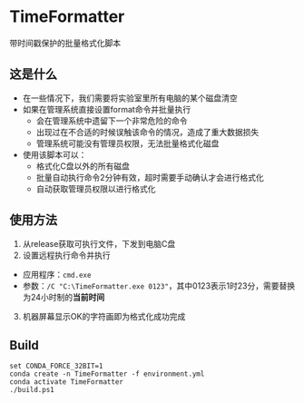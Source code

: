 # TimeFormatter
带时间戳保护的批量格式化脚本

## 这是什么
- 在一些情况下，我们需要将实验室里所有电脑的某个磁盘清空
- 如果在管理系统直接设置format命令并批量执行
  - 会在管理系统中遗留下一个非常危险的命令
  - 出现过在不合适的时候误触该命令的情况，造成了重大数据损失
  - 管理系统可能没有管理员权限，无法批量格式化磁盘
- 使用该脚本可以：
  - 格式化C盘以外的所有磁盘
  - 批量自动执行命令2分钟有效，超时需要手动确认才会进行格式化
  - 自动获取管理员权限以进行格式化

## 使用方法
1. 从release获取可执行文件，下发到电脑C盘
2. 设置远程执行命令并执行
  - 应用程序：`cmd.exe`
  - 参数：`/C "C:\TimeFormatter.exe 0123"`，其中0123表示1时23分，需要替换为24小时制的**当前时间**
3. 机器屏幕显示OK的字符画即为格式化成功完成

## Build
```
set CONDA_FORCE_32BIT=1
conda create -n TimeFormatter -f environment.yml
conda activate TimeFormatter
./build.ps1
```
